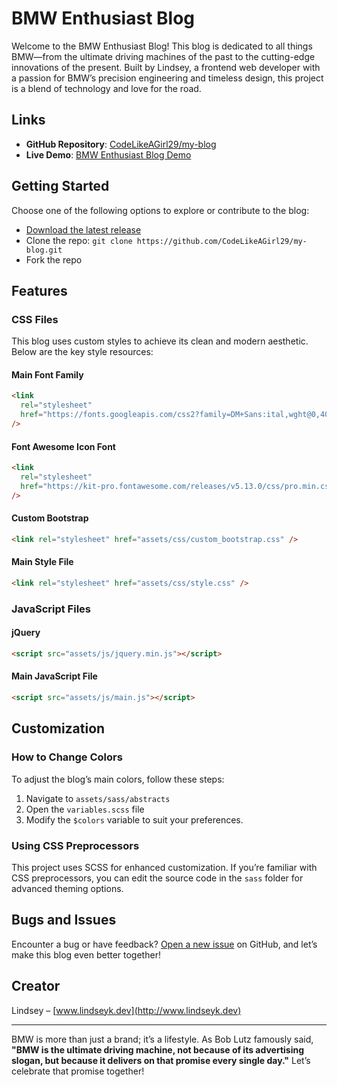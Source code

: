# BMW Enthusiast Blog

Welcome to the BMW Enthusiast Blog! This blog is dedicated to all things BMW—from the ultimate driving machines of the past to the cutting-edge innovations of the present. Built by Lindsey, a frontend web developer with a passion for BMW’s precision engineering and timeless design, this project is a blend of technology and love for the road.

## Links

- **GitHub Repository**: [CodeLikeAGirl29/my-blog](https://github.com/CodeLikeAGirl29/my-blog)
- **Live Demo**: [BMW Enthusiast Blog Demo](https://codelikeagirl29.github.io/my-blog/)

## Getting Started

Choose one of the following options to explore or contribute to the blog:

- [Download the latest release](https://github.com/CodeLikeAGirl29/my-blog/archive/main.zip)
- Clone the repo: `git clone https://github.com/CodeLikeAGirl29/my-blog.git`
- Fork the repo

## Features

### CSS Files

This blog uses custom styles to achieve its clean and modern aesthetic. Below are the key style resources:

#### Main Font Family

```html
<link
  rel="stylesheet"
  href="https://fonts.googleapis.com/css2?family=DM+Sans:ital,wght@0,400;0,500;0,700;1,400;1,500;1,700&display=swap"
/>
```

#### Font Awesome Icon Font

```html
<link
  rel="stylesheet"
  href="https://kit-pro.fontawesome.com/releases/v5.13.0/css/pro.min.css"
/>
```

#### Custom Bootstrap

```html
<link rel="stylesheet" href="assets/css/custom_bootstrap.css" />
```

#### Main Style File

```html
<link rel="stylesheet" href="assets/css/style.css" />
```

### JavaScript Files

#### jQuery

```html
<script src="assets/js/jquery.min.js"></script>
```

#### Main JavaScript File

```html
<script src="assets/js/main.js"></script>
```

## Customization

### How to Change Colors

To adjust the blog’s main colors, follow these steps:

1. Navigate to `assets/sass/abstracts`
2. Open the `variables.scss` file
3. Modify the `$colors` variable to suit your preferences.

### Using CSS Preprocessors

This project uses SCSS for enhanced customization. If you’re familiar with CSS preprocessors, you can edit the source code in the `sass` folder for advanced theming options.

## Bugs and Issues

Encounter a bug or have feedback? [Open a new issue](https://github.com/CodeLikeAGirl29/my-blog/issues/new) on GitHub, and let’s make this blog even better together!

## Creator

Lindsey – [www.lindseyk.dev](http://www.lindseyk.dev)

---

BMW is more than just a brand; it’s a lifestyle. As Bob Lutz famously said, **"BMW is the ultimate driving machine, not because of its advertising slogan, but because it delivers on that promise every single day."** Let’s celebrate that promise together!
